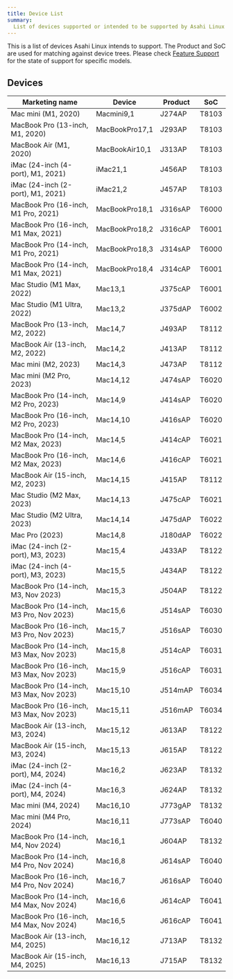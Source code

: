 ```yaml
---
title: Device List
summary:
  List of devices supported or intended to be supported by Asahi Linux
---
```


This is a list of devices Asahi Linux intends to support. The Product and SoC are used for matching against device trees. Please check [Feature Support](../../platform/feature-support/overview.md) for the state of support for specific models.

## Devices
| Marketing name | Device | Product | SoC |
| -------------- | ------ | ------- | --- |
| Mac mini (M1, 2020) | Macmini9,1 | J274AP | T8103
| MacBook Pro (13-inch, M1, 2020) | MacBookPro17,1 | J293AP | T8103
| MacBook Air (M1, 2020) | MacBookAir10,1 | J313AP | T8103
| iMac (24-inch (4-port), M1, 2021) | iMac21,1 | J456AP | T8103
| iMac (24-inch (2-port), M1, 2021) | iMac21,2 | J457AP | T8103
| MacBook Pro (16-inch, M1 Pro, 2021) | MacBookPro18,1 | J316sAP | T6000
| MacBook Pro (16-inch, M1 Max, 2021) | MacBookPro18,2 | J316cAP | T6001
| MacBook Pro (14-inch, M1 Pro, 2021) | MacBookPro18,3 | J314sAP | T6000
| MacBook Pro (14-inch, M1 Max, 2021) | MacBookPro18,4 | J314cAP | T6001
| Mac Studio (M1 Max, 2022) | Mac13,1 | J375cAP | T6001
| Mac Studio (M1 Ultra, 2022) | Mac13,2 | J375dAP | T6002
| MacBook Pro (13-inch, M2, 2022) | Mac14,7 | J493AP | T8112
| MacBook Air (13-inch, M2, 2022) | Mac14,2 | J413AP | T8112
| Mac mini (M2, 2023) | Mac14,3 | J473AP | T8112
| Mac mini (M2 Pro, 2023) | Mac14,12 | J474sAP | T6020
| MacBook Pro (14-inch, M2 Pro, 2023) | Mac14,9 | J414sAP | T6020
| MacBook Pro (16-inch, M2 Pro, 2023) | Mac14,10 | J416sAP | T6020
| MacBook Pro (14-inch, M2 Max, 2023) | Mac14,5 | J414cAP | T6021
| MacBook Pro (16-inch, M2 Max, 2023) | Mac14,6 | J416cAP | T6021
| MacBook Air (15-inch, M2, 2023) | Mac14,15 | J415AP | T8112
| Mac Studio (M2 Max, 2023) | Mac14,13 | J475cAP | T6021
| Mac Studio (M2 Ultra, 2023) | Mac14,14 | J475dAP | T6022
| Mac Pro (2023) | Mac14,8 | J180dAP | T6022
| iMac (24-inch (2-port), M3, 2023) | Mac15,4 | J433AP | T8122
| iMac (24-inch (4-port), M3, 2023) | Mac15,5 | J434AP | T8122
| MacBook Pro (14-inch, M3, Nov 2023) | Mac15,3 | J504AP | T8122
| MacBook Pro (14-inch, M3 Pro, Nov 2023) | Mac15,6 | J514sAP | T6030
| MacBook Pro (16-inch, M3 Pro, Nov 2023) | Mac15,7 | J516sAP | T6030
| MacBook Pro (14-inch, M3 Max, Nov 2023) | Mac15,8 | J514cAP | T6031
| MacBook Pro (16-inch, M3 Max, Nov 2023) | Mac15,9 | J516cAP | T6031
| MacBook Pro (14-inch, M3 Max, Nov 2023) | Mac15,10 | J514mAP | T6034
| MacBook Pro (16-inch, M3 Max, Nov 2023) | Mac15,11 | J516mAP | T6034
| MacBook Air (13-inch, M3, 2024) | Mac15,12 | J613AP | T8122
| MacBook Air (15-inch, M3, 2024) | Mac15,13 | J615AP | T8122
| iMac (24-inch (2-port), M4, 2024) | Mac16,2 | J623AP | T8132
| iMac (24-inch (4-port), M4, 2024) | Mac16,3 | J624AP | T8132
| Mac mini (M4, 2024) | Mac16,10 | J773gAP | T8132
| Mac mini (M4 Pro, 2024) | Mac16,11 | J773sAP | T6040
| MacBook Pro (14-inch, M4, Nov 2024) | Mac16,1 | J604AP | T8132
| MacBook Pro (14-inch, M4 Pro, Nov 2024) | Mac16,8 | J614sAP | T6040 
| MacBook Pro (16-inch, M4 Pro, Nov 2024) | Mac16,7 | J616sAP | T6040 
| MacBook Pro (14-inch, M4 Max, Nov 2024) | Mac16,6 | J614cAP | T6041 
| MacBook Pro (16-inch, M4 Max, Nov 2024) | Mac16,5 | J616cAP | T6041 
| MacBook Air (13-inch, M4, 2025) | Mac16,12 | J713AP | T8132
| MacBook Air (15-inch, M4, 2025) | Mac16,13 | J715AP | T8132
